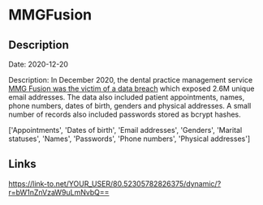 # MMGFusion

## Description

Date: 2020-12-20

Description:
In December 2020, the dental practice management service <a href="https://www.riskbasedsecurity.com/2021/02/19/dark-web-roundup-january-2021/" target="_blank" rel="noopener">MMG Fusion was the victim of a data breach</a> which exposed 2.6M unique email addresses. The data also included patient appointments, names, phone numbers, dates of birth, genders and physical addresses. A small number of records also included passwords stored as bcrypt hashes.


['Appointments', 'Dates of birth', 'Email addresses', 'Genders', 'Marital statuses', 'Names', 'Passwords', 'Phone numbers', 'Physical addresses']

## Links

https://link-to.net/YOUR_USER/80.52305782826375/dynamic/?r=bW1nZnVzaW9uLmNvbQ==